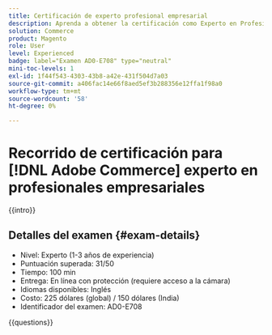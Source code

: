 ```yaml
---
title: Certificación de experto profesional empresarial
description: Aprenda a obtener la certificación como Experto en Profesionales del Adobe en Adobe  [!DNL Commerce].
solution: Commerce
product: Magento
role: User
level: Experienced
badge: label="Examen AD0-E708" type="neutral"
mini-toc-levels: 1
exl-id: 1f44f543-4303-43b8-a42e-431f504d7a03
source-git-commit: a406fac14e66f8aed5ef3b288356e12ffa1f98a0
workflow-type: tm+mt
source-wordcount: '58'
ht-degree: 0%

---
```


# Recorrido de certificación para [!DNL Adobe Commerce] experto en profesionales empresariales

{{intro}}

## Detalles del examen {#exam-details}

* Nivel: Experto (1-3 años de experiencia)
* Puntuación superada: 31/50
* Tiempo: 100 min
* Entrega: En línea con protección (requiere acceso a la cámara)
* Idiomas disponibles: Inglés
* Costo: 225 dólares (global) / 150 dólares (India)
* Identificador del examen: AD0-E708

{{questions}}
